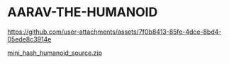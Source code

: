 # AARAV-THE-HUMANOID

https://github.com/user-attachments/assets/7f0b8413-85fe-4dce-8bd4-05ede8c3914e

[mini_hash_humanoid_source.zip](https://github.com/user-attachments/files/18898855/mini_hash_humanoid_source.zip)
